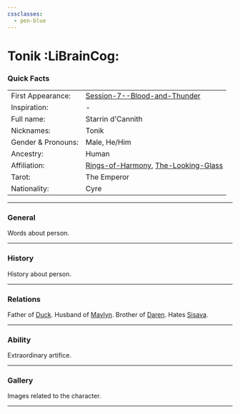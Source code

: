 ```yaml
---
cssclasses:
  - pen-blue
---
```

# Tonik :LiBrainCog:
### Quick Facts

|                    |                                                                                                          |
| ------------------ | -------------------------------------------------------------------------------------------------------- |
| First Appearance:  | [Session-7--Blood-and-Thunder](../-Session-Notes/-1-Gathering-Storms/Session-7--Blood-and-Thunder.md)    |
| Inspiration:          | -                                                                                                        |
| Full name:         | Starrin d'Cannith                                                                                        |
| Nicknames:         | Tonik                                                                                                    |
| Gender & Pronouns: | Male, He/Him                                                                                             |
| Ancestry:          | Human                                                                                                    |
| Affiliation:       | [Rings-of-Harmony](../-Groups/Rings-of-Harmony.md), [The-Looking-Glass](../-Groups/The-Looking-Glass.md) |
| Tarot:             | The Emperor                                                                                              |
| Nationality:       | Cyre                                                                                                     |
***
### General
Words about person.

***
### History
History about person.

***
### Relations
Father of [Duck](-Player/Duck.md).
Husband of [Maylyn](Maylyn.md).
Brother of [Daren](../../-Sacrosanct/Characters/Daren.md).
Hates [Sisava](-Player/Sisava.md).

***
### Ability
Extraordinary artifice.

***
### Gallery
Images related to the character.

***
